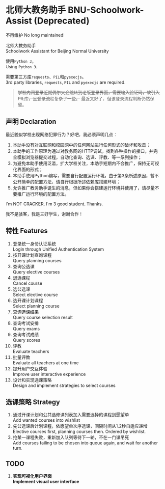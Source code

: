 # 北师大教务助手 BNU-Schoolwork-Assist (Deprecated)

不再维护 No long maintained



北师大教务助手     
Schoolwork Assistant for Beijing Normal University

使用`Python 3`。   
Using `Python 3`.    
   
需要第三方库`requests`、`PIL`和`pyexecjs`。   
3rd party libraries, `requests`, `PIL` and `pyexecjs` are required.   

> ~~学校内网登录近期偶尔又会跳转到老版登录界面，需要输入验证码，故引入PIL库，且登录流程复杂了一些。~~ 最近又好了，但该登录流程判断仍然保留。

## 声明 Declaration
最近貌似学校出现网络犯罪行为？好吧，我必须声明几点：   

1. 本助手没有对互联网和校园网中的任何网站进行任何形式的破坏和攻击；
2. 本助手的工作原理为通过对教务网的HTTP调试，找到各种操作的接口，并完全模拟浏览器提交过程，自动化查询、选课、评教、等一系列操作；
3. 为避免本助手使用泛滥，扩大学校关注，本助手短期内不会推广，保持无可视化界面的形式；
4. 本助手使用Python编写，需要自行配置运行环境，由于第3条所述原因，暂不公开简单的配置方法，请自行根据所述依赖库搭建环境；
5. 允许推广教务助手诞生的消息，但如果你会搭建运行环境并使用了，请尽量不要推广运行环境的配置方法。

I'm NOT CRACKER. I'm 3 good student. Thanks.

我不是骇客，我是三好学生，谢谢合作！

## 特性 Features

1. 登录统一身份认证系统    
Login through Unified Authentication System
2. 按开课计划查询课程   
Query planning courses
3. 查询公选课   
Query elective courses
4. 退选课程   
Cancel course
5. 选公选课   
Select elective course
6. 选开课计划课程   
Select planning course
7. 查询选课结果   
Query course selection result
8. 查询考试安排   
Query exams
9. 查询考试成绩   
Query scores
10. 评教   
Evaluate teachers
11. 批量评教   
Evaluate all teachers at one time
12. 提升用户交互体验   
Improve user interactive experience
13. 设计和实现选课策略   
Design and implement strategies to select courses

## 选课策略 Strategy
1. 通过开课计划和公共选修课列表加入需要选择的课程到愿望单   
Add wanted courses into wishlist
2. 先公选课后计划课程，依愿望单次序选课，间隔时间从1.2秒自适应递增   
Elective courses first, planning courses then. Ordered by wishlist.
3. 抢某一课程失败，重新加入队列等待下一轮，不在一门课吊死   
Add courses failing to be chosen into queue again, and wait for another turn.

## TODO

1. **实现可视化用户界面   
Implement visual user interface**
